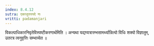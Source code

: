 ```yaml
---
index: 8.4.12
sutra: एकाजुत्तरपदे णः
vritti: padamanjari
---
```


 विकल्पाधिकारनिवृतेविस्पष्टीकरणार्थमिति । अन्यथा यद्यप्यत्रारम्भसामर्थ्यान्नित्यो विधिः शक्यो विज्ञातुम्, उतरत्र त्वनुवृत्तिः सम्भाव्येत ॥
